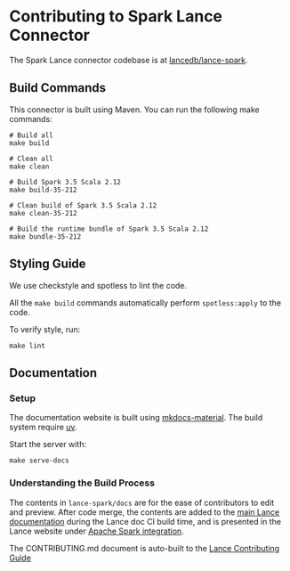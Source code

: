 # Contributing to Spark Lance Connector

The Spark Lance connector codebase is at [lancedb/lance-spark](https://github.com/lancedb/lance-spark).

## Build Commands

This connector is built using Maven. You can run the following make commands:

```shell
# Build all
make build

# Clean all
make clean

# Build Spark 3.5 Scala 2.12
make build-35-212

# Clean build of Spark 3.5 Scala 2.12
make clean-35-212

# Build the runtime bundle of Spark 3.5 Scala 2.12
make bundle-35-212
```

## Styling Guide

We use checkstyle and spotless to lint the code.

All the `make build` commands automatically perform `spotless:apply` to the code.

To verify style, run:

```shell
make lint
```

## Documentation

### Setup

The documentation website is built using [mkdocs-material](https://pypi.org/project/mkdocs-material).
The build system require [uv](https://docs.astral.sh/uv/).

Start the server with:

```shell
make serve-docs
```

### Understanding the Build Process

The contents in `lance-spark/docs` are for the ease of contributors to edit and preview.
After code merge, the contents are added to the 
[main Lance documentation](https://github.com/lancedb/lance/tree/main/docs) 
during the Lance doc CI build time, and is presented in the Lance website under 
[Apache Spark integration](https://lancedb.github.io/lance/integrations/spark).

The CONTRIBUTING.md document is auto-built to the [Lance Contributing Guide](https://lancedb.github.io/lance/community/contributing/) 
